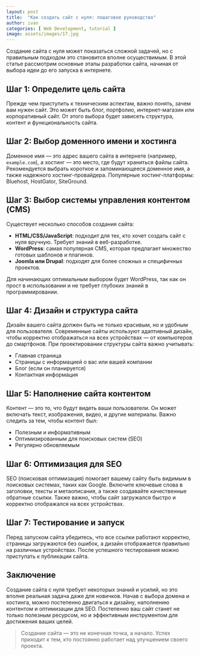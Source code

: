 ```yaml
---
layout: post
title:  "Как создать сайт с нуля: пошаговое руководство"
author: ivan
categories: [ Web Development, tutorial ]
image: assets/images/17.jpg
---
```


Создание сайта с нуля может показаться сложной задачей, но с правильным подходом это становится вполне осуществимым. В этой статье рассмотрим основные этапы разработки сайта, начиная от выбора идеи до его запуска в интернете.

## Шаг 1: Определите цель сайта

Прежде чем приступить к техническим аспектам, важно понять, зачем вам нужен сайт. Это может быть блог, портфолио, интернет-магазин или корпоративный сайт. От этого выбора будет зависеть структура, контент и функциональность сайта.

## Шаг 2: Выбор доменного имени и хостинга

Доменное имя — это адрес вашего сайта в интернете (например, `example.com`), а хостинг — это место, где будут храниться файлы сайта. Рекомендуется выбрать короткое и запоминающееся доменное имя, а также надежного хостинг-провайдера. Популярные хостинг-платформы: Bluehost, HostGator, SiteGround.

## Шаг 3: Выбор системы управления контентом (CMS)

Существует несколько способов создания сайта: 

- **HTML/CSS/JavaScript**: подходит для тех, кто хочет создать сайт с нуля вручную. Требует знаний в веб-разработке.
- **WordPress**: самая популярная CMS, которая предлагает множество готовых шаблонов и плагинов.
- **Joomla или Drupal**: подходят для более сложных и специфичных проектов.

Для начинающих оптимальным выбором будет WordPress, так как он прост в использовании и не требует глубоких знаний в программировании.

## Шаг 4: Дизайн и структура сайта

Дизайн вашего сайта должен быть не только красивым, но и удобным для пользователя. Современные сайты используют адаптивный дизайн, чтобы корректно отображаться на всех устройствах — от компьютеров до смартфонов. При проектировании структуры сайта важно учитывать:

- Главная страница
- Страницы с информацией о вас или вашей компании
- Блог (если он планируется)
- Контактная информация

## Шаг 5: Наполнение сайта контентом

Контент — это то, что будут видеть ваши пользователи. Он может включать текст, изображения, видео, и другие материалы. Важно следить за тем, чтобы контент был:

- Полезным и информативным
- Оптимизированным для поисковых систем (SEO)
- Регулярно обновляемым

## Шаг 6: Оптимизация для SEO

SEO (поисковая оптимизация) помогает вашему сайту быть видимым в поисковых системах, таких как Google. Включите ключевые слова в заголовки, тексты и метаописания, а также создавайте качественные обратные ссылки. Также важно, чтобы сайт загружался быстро и корректно отображался на всех устройствах.

## Шаг 7: Тестирование и запуск

Перед запуском сайта убедитесь, что все ссылки работают корректно, страницы загружаются без ошибок, а дизайн отображается правильно на различных устройствах. После успешного тестирования можно приступать к публикации сайта.

## Заключение

Создание сайта с нуля требует некоторых знаний и усилий, но это вполне реальная задача даже для новичков. Начав с выбора домена и хостинга, можно постепенно двигаться к дизайну, наполнению контентом и оптимизации для SEO. Постепенно ваш сайт станет не только полезным ресурсом, но и эффективным инструментом для достижения ваших целей.

> Создание сайта — это не конечная точка, а начало. Успех приходит к тем, кто постоянно работает над улучшением своего проекта.
